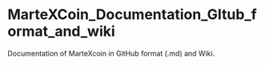 # MarteXCoin_Documentation_GItub_format_and_wiki
Documentation of MarteXcoin in GitHub format (.md) and Wiki.
